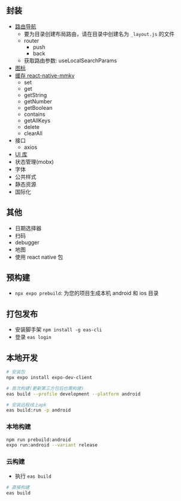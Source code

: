 ## 封装

- [路由导航](https://docs.expo.dev/router/introduction/)
  - 要为目录创建布局路由，请在目录中创建名为 `_layout.js` 的文件
  - router
    - push
    - back
  - 获取路由参数: useLocalSearchParams
- [图标](https://expo.nodejs.cn/guides/icons/#expovector-icons)
- [缓存 react-native-mmkv](https://github.com/mrousavy/react-native-mmkv)
  - set
  - get
  - getString
  - getNumber
  - getBoolean
  - contains
  - getAllKeys
  - delete
  - clearAll
- 接口
  - axios
- [UI 库](https://gluestack.io/ui/docs/overview/introduction)
- 状态管理(mobx)
- 字体
- 公共样式
- 静态资源
- 国际化

## 其他

- 日期选择器
- 扫码
- debugger
- 地图
- 使用 react native 包

## 预构建

- `npx expo prebuild`: 为您的项目生成本机 android 和 ios 目录

## 打包发布

- 安装脚手架 `npm install -g eas-cli`
- 登录 `eas login`

## 本地开发

```sh
# 安装包
npx expo install expo-dev-client

# 首次构建(更新第三方包后也需构建)
eas build --profile development --platform android

# 安装远程线上apk
eas build:run -p android
```

### 本地构建

```sh
npm run prebuild:android
expo run:android --variant release
```

### 云构建

- 执行 `eas build`

```sh
# 直接构建
eas build
```
